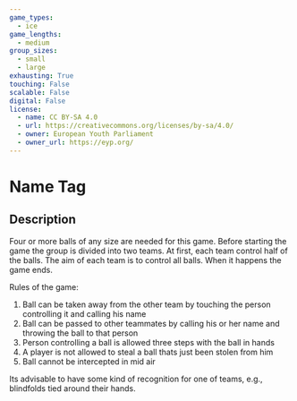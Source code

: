 ```yaml
---
game_types:
  - ice
game_lengths:
  - medium
group_sizes:
  - small
  - large
exhausting: True
touching: False
scalable: False
digital: False
license:
  - name: CC BY-SA 4.0
  - url: https://creativecommons.org/licenses/by-sa/4.0/
  - owner: European Youth Parliament
  - owner_url: https://eyp.org/
---
```

# Name Tag

## Description
Four or more balls of any size are needed for this game. Before starting the game the group is divided into two teams. At first, each team control half of the balls. The aim of each team is to control all balls. When it happens the game ends.

Rules of the game:
1. Ball can be taken away from the other team by touching the person controlling it and calling his name
2. Ball can be passed to other teammates by calling his or her name and throwing the ball to that person
3. Person controlling a ball is allowed three steps with the ball in hands
4. A player is not allowed to steal a ball thats just been stolen from him
5. Ball cannot be intercepted in mid air

Its advisable to have some kind of recognition for one of teams, e.g., blindfolds tied around their hands.
